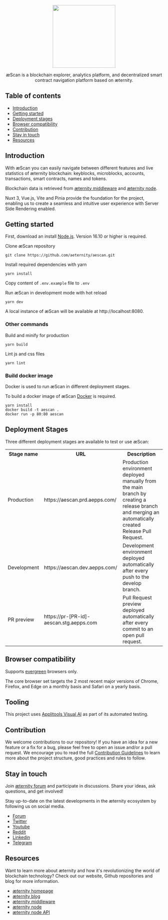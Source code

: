 <p align="center">
    <img src="https://user-images.githubusercontent.com/46789227/220656060-996be170-90b6-4f4d-99d2-0b0083c09fe3.png" width="200px" />
</p>

<p align="center">
æScan is a blockchain explorer, analytics platform, and decentralized smart contract navigation platform based on æternity.

</p>

## Table of contents

- [Introduction](#Introduction)
- [Getting started](#Getting-started)
- [Deployment stages](#Deployment-stages)
- [Browser compatibility](#Browser-compatibility)
- [Contribution](#Contribution)
- [Stay in touch](#Stay-in-touch)
- [Resources](#Resources)

## Introduction

With æScan you can easily navigate between different features and live statistics of æternity blockchain: keyblocks,
microblocks, accounts, transactions, smart contracts, names and tokens.

Blockchain data is retrieved from [æternity middleware](https://github.com/aeternity/ae_mdw)
and [æternity node](https://github.com/aeternity/aeternity).

Nuxt 3, Vue.js, Vite and Pinia provide the foundation for the project, enabling us to create a seamless and intuitive
user experience with Server Side Rendering enabled.

## Getting started

First, download an install [Node.js](https://nodejs.org/en/download). Version 16.10 or higher is required.

Clone æScan repository

```
git clone https://github.com/aeternity/aescan.git
```

Install required dependencies with yarn

```
yarn install
```

Copy content of `.env.example` file to `.env`

Run æScan in development mode with hot reload

```
yarn dev
```

A local instance of æScan will be available at http://localhost:8080.

### Other commands

Build and minify for production

```
yarn build
```

Lint js and css files

```
yarn lint
```

### Build docker image

Docker is used to run æScan in different deployment stages.

To build a docker image of æScan [Docker](https://www.docker.com) is required.

```
yarn install
docker build -t aescan .
docker run -p 80:80 aescan
```

## Deployment Stages

Three different deployment stages are available to test or use æScan:

<table>
    <tr>
        <th>Stage name</th>
        <th>URL</th>
        <th>Description</th>
    </tr>
    <tr>
        <td>Production</td>
        <td>https://aescan.prd.aepps.com/</td>
        <td>Production environment deployed manually from the main branch by creating a release branch and merging an automatically created Release Pull Request.</td>
    </tr>
    <tr>
        <td>Development</td>
        <td>https://aescan.dev.aepps.com/</td>
        <td>Development environment deployed automatically after every push to the develop branch.</td>
    </tr>
    <tr>
        <td>PR preview</td>
        <td>https://pr-[PR-id]-aescan.stg.aepps.com</td>
        <td>Pull Request preview deployed automatically after every commit to an open pull request.</td>
    </tr>
</table>

## Browser compatibility

Supports [evergreen](https://nuxt.com/blog/v3#the-browser-and-nodejs-support) browsers only.

The core browser set targets the 2 most recent major versions of Chrome, Firefox, and Edge on a monthly basis and Safari
on a yearly basis.

## Tooling

This project uses [Applitools Visual AI](https://applitools.com/) as part of its automated testing.

## Contribution

We welcome contributions to our repository! If you have an idea for a new feature or a fix for a bug, please feel free
to open an issue and/or a pull request. We encourage you to read the full [Contribution Guidelines](./CONTRIBUTING.md)
to learn more about the project structure, good practices and rules to follow.

## Stay in touch

Join [æternity forum](https://forum.aeternity.com) and participate in discussions. Share your ideas, ask questions, and
get involved!

Stay up-to-date on the latest developments in the æternity ecosystem by following us on social media.

- [Forum](https://forum.aeternity.com/)
- [Twitter](https://twitter.com/aeternity)
- [Youtube](https://www.youtube.com/@aeternityblockchain)
- [Reddit](https://www.reddit.com/r/Aeternity/)
- [Linkedin](https://www.linkedin.com/company/aeternity)
- [Telegram](https://telegram.me/aeternity)

## Resources

Want to learn more about æternity and how it's revolutionizing the world of blockchain technology? Check out our
website, Github repositories and blog for more information.

- [æternity homepage](https://www.aeternity.com)
- [æternity blog](https://blog.aeternity.com)
- [æternity middleware](https://github.com/aeternity/ae_mdw)
- [æternity node](https://github.com/aeternity/aeternity)
- [æternity node API](https://api-docs.aeternity.io)

